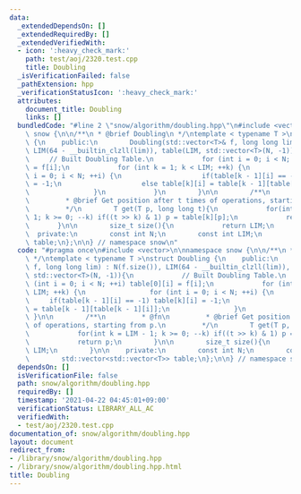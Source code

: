 ```yaml
---
data:
  _extendedDependsOn: []
  _extendedRequiredBy: []
  _extendedVerifiedWith:
  - icon: ':heavy_check_mark:'
    path: test/aoj/2320.test.cpp
    title: Doubling
  _isVerificationFailed: false
  _pathExtension: hpp
  _verificationStatusIcon: ':heavy_check_mark:'
  attributes:
    document_title: Doubling
    links: []
  bundledCode: "#line 2 \"snow/algorithm/doubling.hpp\"\n#include <vector>\n\nnamespace\
    \ snow {\n\n/**\n * @brief Doubling\n */\ntemplate < typename T >\nstruct Doubling\
    \ {\n    public:\n        Doubling(std::vector<T>& f, long long lim) : N(f.size()),\
    \ LIM(64 - __builtin_clzll(lim)), table(LIM, std::vector<T>(N, -1)){\n       \
    \     // Built Doubling Table.\n            for (int i = 0; i < N; ++i) table[0][i]\
    \ = f[i];\n            for (int k = 1; k < LIM; ++k) {\n                for (int\
    \ i = 0; i < N; ++i) {\n                    if(table[k - 1][i] == -1) table[k][i]\
    \ = -1;\n                    else table[k][i] = table[k - 1][table[k - 1][i]];\n\
    \                }\n            }\n        }\n\n        /**\n         * @fn\n\
    \         * @brief Get position after t times of operations, starting from p.\n\
    \         */\n        T get(T p, long long t){\n            for(int k = LIM -\
    \ 1; k >= 0; --k) if((t >> k) & 1) p = table[k][p];\n            return p;\n \
    \       }\n\n        size_t size(){\n            return LIM;\n        }\n\n  \
    \  private:\n        const int N;\n        const int LIM;\n        std::vector<std::vector<T>>\
    \ table;\n};\n\n} // namespace snow\n"
  code: "#pragma once\n#include <vector>\n\nnamespace snow {\n\n/**\n * @brief Doubling\n\
    \ */\ntemplate < typename T >\nstruct Doubling {\n    public:\n        Doubling(std::vector<T>&\
    \ f, long long lim) : N(f.size()), LIM(64 - __builtin_clzll(lim)), table(LIM,\
    \ std::vector<T>(N, -1)){\n            // Built Doubling Table.\n            for\
    \ (int i = 0; i < N; ++i) table[0][i] = f[i];\n            for (int k = 1; k <\
    \ LIM; ++k) {\n                for (int i = 0; i < N; ++i) {\n               \
    \     if(table[k - 1][i] == -1) table[k][i] = -1;\n                    else table[k][i]\
    \ = table[k - 1][table[k - 1][i]];\n                }\n            }\n       \
    \ }\n\n        /**\n         * @fn\n         * @brief Get position after t times\
    \ of operations, starting from p.\n         */\n        T get(T p, long long t){\n\
    \            for(int k = LIM - 1; k >= 0; --k) if((t >> k) & 1) p = table[k][p];\n\
    \            return p;\n        }\n\n        size_t size(){\n            return\
    \ LIM;\n        }\n\n    private:\n        const int N;\n        const int LIM;\n\
    \        std::vector<std::vector<T>> table;\n};\n\n} // namespace snow"
  dependsOn: []
  isVerificationFile: false
  path: snow/algorithm/doubling.hpp
  requiredBy: []
  timestamp: '2021-04-22 04:45:01+09:00'
  verificationStatus: LIBRARY_ALL_AC
  verifiedWith:
  - test/aoj/2320.test.cpp
documentation_of: snow/algorithm/doubling.hpp
layout: document
redirect_from:
- /library/snow/algorithm/doubling.hpp
- /library/snow/algorithm/doubling.hpp.html
title: Doubling
---
```

